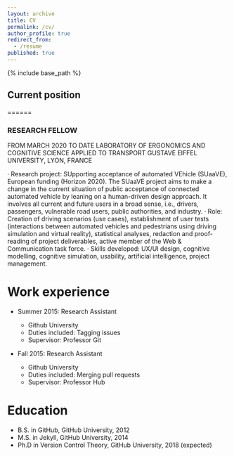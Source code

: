 ```yaml
---
layout: archive
title: CV
permalink: /cv/
author_profile: true
redirect_from:
  - /resume
published: true
---
```


{% include base_path %}

## Current position
======
### RESEARCH FELLOW

FROM MARCH 2020 TO DATE
LABORATORY OF ERGONOMICS AND COGNITIVE SCIENCE APPLIED TO TRANSPORT
GUSTAVE EIFFEL UNIVERSITY, LYON, FRANCE

·	Research project: SUpporting acceptance of automated VEhicle (SUaaVE), European funding (Horizon 2020). The SUaaVE project aims to make a change in the current situation of public acceptance of connected automated vehicle by leaning on a human-driven design approach. It involves all current and future users in a broad sense, i.e., drivers, passengers, vulnerable road users, public authorities, and industry.
·	Role: Creation of driving scenarios (use cases), establishment of user tests (interactions between automated vehicles and pedestrians using driving simulation and virtual reality), statistical analyses, redaction and proof-reading of project deliverables, active member of the Web & Communication task force.
·	Skills developed: UX/UI design, cognitive modelling, cognitive simulation, usability, artificial intelligence, project management.



Work experience
======
* Summer 2015: Research Assistant
  * Github University
  * Duties included: Tagging issues
  * Supervisor: Professor Git

* Fall 2015: Research Assistant
  * Github University
  * Duties included: Merging pull requests
  * Supervisor: Professor Hub
  
  
Education
======
* B.S. in GitHub, GitHub University, 2012
* M.S. in Jekyll, GitHub University, 2014
* Ph.D in Version Control Theory, GitHub University, 2018 (expected)
